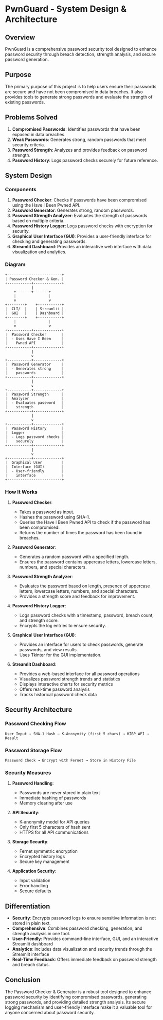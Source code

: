 # PwnGuard - System Design & Architecture

## Overview

PwnGuard is a comprehensive password security tool designed to enhance password security through breach detection, strength analysis, and secure password generation.

## Purpose

The primary purpose of this project is to help users ensure their passwords are secure and have not been compromised in data breaches. It also provides tools to generate strong passwords and evaluate the strength of existing passwords.

## Problems Solved

1. **Compromised Passwords**: Identifies passwords that have been exposed in data breaches.
2. **Weak Passwords**: Generates strong, random passwords that meet security criteria.
3. **Password Strength**: Analyzes and provides feedback on password strength.
4. **Password History**: Logs password checks securely for future reference.

## System Design

### Components

1. **Password Checker**: Checks if passwords have been compromised using the Have I Been Pwned API.
2. **Password Generator**: Generates strong, random passwords.
3. **Password Strength Analyzer**: Evaluates the strength of passwords based on multiple criteria.
4. **Password History Logger**: Logs password checks with encryption for security.
5. **Graphical User Interface (GUI)**: Provides a user-friendly interface for checking and generating passwords.
6. **Streamlit Dashboard**: Provides an interactive web interface with data visualization and analytics.

### Diagram

```plaintext
+-------------------------+
| Password Checker & Gen. |
+-----------+-------------+
            |
    +-------+-------+
    |               |
    v               v
+--------+    +-----------+
|  CLI/  |    | Streamlit |
|  GUI   |    | Dashboard |
+--------+    +-----------+
    |               |
    v               v
+-----------+-------------+
|  Password Checker       |
|  - Uses Have I Been     |
|    Pwned API            |
+-----------+-------------+
            |
            v
+-----------+-------------+
|  Password Generator     |
|  - Generates strong     |
|    passwords            |
+-----------+-------------+
            |
            v
+-----------+-------------+
|  Password Strength      |
|  Analyzer               |
|  - Evaluates password   |
|    strength             |
+-----------+-------------+
            |
            v
+-----------+-------------+
|  Password History       |
|  Logger                 |
|  - Logs password checks |
|    securely             |
+-----------+-------------+
            |
            v
+-----------+-------------+
|  Graphical User         |
|  Interface (GUI)        |
|  - User-friendly        |
|    interface            |
+-------------------------+
```

### How It Works

1. **Password Checker**:
   - Takes a password as input.
   - Hashes the password using SHA-1.
   - Queries the Have I Been Pwned API to check if the password has been compromised.
   - Returns the number of times the password has been found in breaches.

2. **Password Generator**:
   - Generates a random password with a specified length.
   - Ensures the password contains uppercase letters, lowercase letters, numbers, and special characters.

3. **Password Strength Analyzer**:
   - Evaluates the password based on length, presence of uppercase letters, lowercase letters, numbers, and special characters.
   - Provides a strength score and feedback for improvement.

4. **Password History Logger**:
   - Logs password checks with a timestamp, password, breach count, and strength score.
   - Encrypts the log entries to ensure security.

5. **Graphical User Interface (GUI)**:
   - Provides an interface for users to check passwords, generate passwords, and view results.
   - Uses Tkinter for the GUI implementation.

6. **Streamlit Dashboard**:
   - Provides a web-based interface for all password operations
   - Visualizes password strength trends and statistics
   - Displays interactive charts for security metrics
   - Offers real-time password analysis
   - Tracks historical password check data

## Security Architecture

### Password Checking Flow
```plaintext
User Input → SHA-1 Hash → K-Anonymity (first 5 chars) → HIBP API → Result
```

### Password Storage Flow
```plaintext
Password Check → Encrypt with Fernet → Store in History File
```

### Security Measures

1. **Password Handling**:
   - Passwords are never stored in plain text
   - Immediate hashing of passwords
   - Memory clearing after use

2. **API Security**:
   - K-anonymity model for API queries
   - Only first 5 characters of hash sent
   - HTTPS for all API communications

3. **Storage Security**:
   - Fernet symmetric encryption
   - Encrypted history logs
   - Secure key management

4. **Application Security**:
   - Input validation
   - Error handling
   - Secure defaults

## Differentiation

- **Security**: Encrypts password logs to ensure sensitive information is not stored in plain text.
- **Comprehensive**: Combines password checking, generation, and strength analysis in one tool.
- **User-Friendly**: Provides command-line interface, GUI, and an interactive Streamlit dashboard
- **Analytics**: Includes data visualization and security trends through the Streamlit interface
- **Real-Time Feedback**: Offers immediate feedback on password strength and breach status.

## Conclusion

The Password Checker & Generator is a robust tool designed to enhance password security by identifying compromised passwords, generating strong passwords, and providing detailed strength analysis. Its secure logging mechanism and user-friendly interface make it a valuable tool for anyone concerned about password security.

